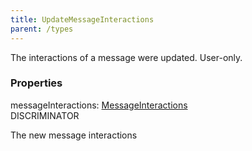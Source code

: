 ```yaml
---
title: UpdateMessageInteractions
parent: /types
---
```


The interactions of a message were updated. User-only.

### Properties

<div class="flex flex-col gap-3"><div><div class="flex gap-2"><div class="font-mono p" id="p_messageInteractions" data-anchor><span class="font-bold">messageInteractions</span><span class="opacity-50">:</span> <a href="/types/messageinteractions"  >MessageInteractions</a></div><div class="flex items-center"><div class="bg-dbt px-1.5 rounded-md select-none text-fgt text-[10px]">DISCRIMINATOR</div></div></div><div class="pl-3"><div class="no-margin">

The new message interactions

</div></div></div></div>

